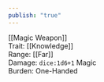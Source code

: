 ```yaml
---
publish: "true"
---
```


[[Magic Weapon]]  
Trait: [[Knowledge]]  
Range: [[Far]]  
Damage: `dice:1d6+1` Magic  
Burden: One-Handed